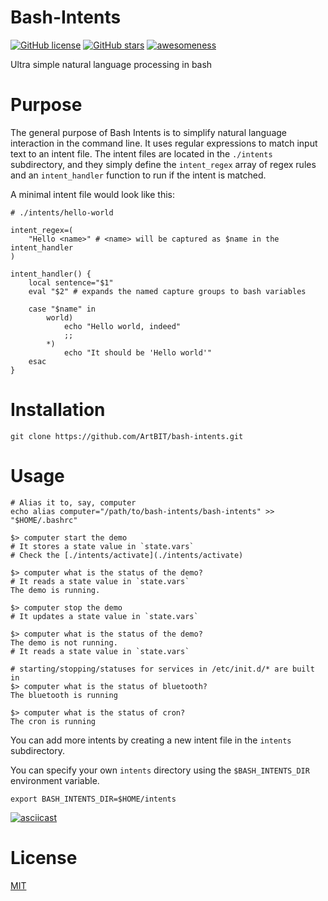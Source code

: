 # Bash-Intents
[![GitHub license](https://img.shields.io/github/license/ArtBIT/bash-intents.svg)](https://github.com/ArtBIT/bash-intents) [![GitHub stars](https://img.shields.io/github/stars/ArtBIT/bash-intents.svg)](https://github.com/ArtBIT/bash-intents)  [![awesomeness](https://img.shields.io/badge/awesomeness-maximum-red.svg)](https://github.com/ArtBIT/bash-intents)

Ultra simple natural language processing in bash

# Purpose

The general purpose of Bash Intents is to simplify natural language interaction in the command line. It uses regular expressions to match input text to an intent file. The intent files are located in the `./intents` subdirectory, and they simply define the `intent_regex` array of regex rules and an `intent_handler` function to run if the intent is matched.

A minimal intent file would look like this:

```
# ./intents/hello-world

intent_regex=(
    "Hello <name>" # <name> will be captured as $name in the intent_handler
)

intent_handler() {
    local sentence="$1"
    eval "$2" # expands the named capture groups to bash variables

    case "$name" in
        world)
            echo "Hello world, indeed"
            ;;
        *)
            echo "It should be 'Hello world'"
    esac
}
```

# Installation
```
git clone https://github.com/ArtBIT/bash-intents.git
```

# Usage
```
# Alias it to, say, computer
echo alias computer="/path/to/bash-intents/bash-intents" >> "$HOME/.bashrc"

$> computer start the demo 
# It stores a state value in `state.vars`
# Check the [./intents/activate](./intents/activate)

$> computer what is the status of the demo?
# It reads a state value in `state.vars`
The demo is running.

$> computer stop the demo
# It updates a state value in `state.vars`

$> computer what is the status of the demo?
The demo is not running.
# It reads a state value in `state.vars`

# starting/stopping/statuses for services in /etc/init.d/* are built in
$> computer what is the status of bluetooth?
The bluetooth is running

$> computer what is the status of cron?
The cron is running
```

You can add more intents by creating a new intent file in the `intents` subdirectory.

You can specify your own `intents` directory using the `$BASH_INTENTS_DIR` environment variable. 
```
export BASH_INTENTS_DIR=$HOME/intents
```

[![asciicast](https://asciinema.org/a/LbNOgxhO1fuNRgI1eOM3nyZrd.svg)](https://asciinema.org/a/LbNOgxhO1fuNRgI1eOM3nyZrd)

# License

[MIT](LICENSE.md)
